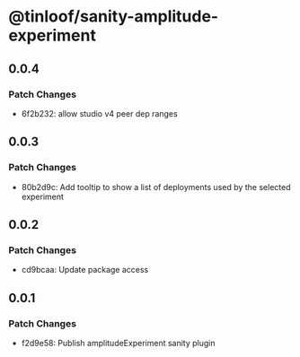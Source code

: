 # @tinloof/sanity-amplitude-experiment

## 0.0.4

### Patch Changes

- 6f2b232: allow studio v4 peer dep ranges

## 0.0.3

### Patch Changes

- 80b2d9c: Add tooltip to show a list of deployments used by the selected experiment

## 0.0.2

### Patch Changes

- cd9bcaa: Update package access

## 0.0.1

### Patch Changes

- f2d9e58: Publish amplitudeExperiment sanity plugin
